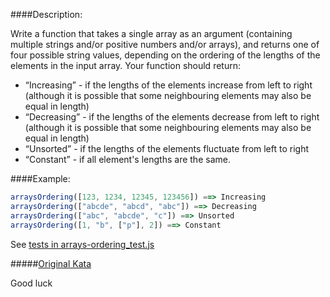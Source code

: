 ####Description:

Write a function that takes a single array as an argument (containing multiple strings and/or positive numbers and/or arrays),
and returns one of four possible string values, depending on the ordering of the lengths of the elements in the input array.
Your function should return:
- “Increasing” - if the lengths of the elements increase from left to right (although it is possible that some neighbouring elements may also be equal in length)
- “Decreasing” - if the lengths of the elements decrease from left to right (although it is possible that some neighbouring elements may also be equal in length)
- “Unsorted” - if the lengths of the elements fluctuate from left to right
- “Constant” - if all element's lengths are the same.

####Example:

```js
arraysOrdering([123, 1234, 12345, 123456]) ==> Increasing
arraysOrdering(["abcde", "abcd", "abc"]) ==> Decreasing
arraysOrdering(["abc", "abcde", "c"]) ==> Unsorted
arraysOrdering([1, "b", ["p"], 2]) ==> Constant
```

See [tests in arrays-ordering_test.js](https://github.com/AlexVvx/code-wars/blob/master/katas/arrays-ordering/arrays-ordering_test.js)

#####[Original Kata](https://www.codewars.com/kata/identify-the-arrays-ordering)

Good luck
